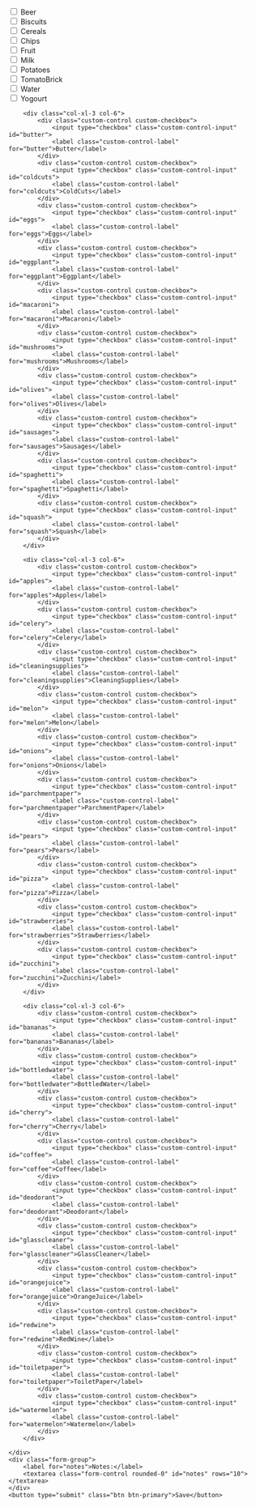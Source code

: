 <div class="container">
    <div class="row pt-2">
        <div class="col-xl-3 col-6">
            <div class="custom-control custom-checkbox">
                <input type="checkbox" class="custom-control-input" id="beer">
                <label class="custom-control-label" for="beer">Beer</label>
            </div>
            <div class="custom-control custom-checkbox">
                <input type="checkbox" class="custom-control-input" id="galletas">
                <label class="custom-control-label" for="galletas">Biscuits</label>
            </div>
            <div class="custom-control custom-checkbox">
                <input type="checkbox" class="custom-control-input" id="cereals">
                <label class="custom-control-label" for="cereals">Cereals</label>
            </div>
            <div class="custom-control custom-checkbox">
                <input type="checkbox" class="custom-control-input" id="chips">
                <label class="custom-control-label" for="chips">Chips</label>
            </div>
            <div class="custom-control custom-checkbox">
                <input type="checkbox" class="custom-control-input" id="fruit">
                <label class="custom-control-label" for="fruit">Fruit</label>
            </div>
            <div class="custom-control custom-checkbox">
                <input type="checkbox" class="custom-control-input" id="milk">
                <label class="custom-control-label" for="milk">Milk</label>
            </div>
            <div class="custom-control custom-checkbox">
                <input type="checkbox" class="custom-control-input" id="potatoes">
                <label class="custom-control-label" for="potatoes">Potatoes</label>
            </div>
            <div class="custom-control custom-checkbox">
                <input type="checkbox" class="custom-control-input" id="tomatobrick">
                <label class="custom-control-label" for="tomatobrick">TomatoBrick</label>
            </div>
            <div class="custom-control custom-checkbox">
                <input type="checkbox" class="custom-control-input" id="water">
                <label class="custom-control-label" for="water">Water</label>
            </div>
            <div class="custom-control custom-checkbox">
                <input type="checkbox" class="custom-control-input" id="yogourt">
                <label class="custom-control-label" for="yogourt">Yogourt</label>
            </div>
        </div>

        <div class="col-xl-3 col-6">
            <div class="custom-control custom-checkbox">
                <input type="checkbox" class="custom-control-input" id="butter">
                <label class="custom-control-label" for="butter">Butter</label>
            </div>
            <div class="custom-control custom-checkbox">
                <input type="checkbox" class="custom-control-input" id="coldcuts">
                <label class="custom-control-label" for="coldcuts">ColdCuts</label>
            </div>
            <div class="custom-control custom-checkbox">
                <input type="checkbox" class="custom-control-input" id="eggs">
                <label class="custom-control-label" for="eggs">Eggs</label>
            </div>
            <div class="custom-control custom-checkbox">
                <input type="checkbox" class="custom-control-input" id="eggplant">
                <label class="custom-control-label" for="eggplant">Eggplant</label>
            </div>
            <div class="custom-control custom-checkbox">
                <input type="checkbox" class="custom-control-input" id="macaroni">
                <label class="custom-control-label" for="macaroni">Macaroni</label>
            </div>
            <div class="custom-control custom-checkbox">
                <input type="checkbox" class="custom-control-input" id="mushrooms">
                <label class="custom-control-label" for="mushrooms">Mushrooms</label>
            </div>
            <div class="custom-control custom-checkbox">
                <input type="checkbox" class="custom-control-input" id="olives">
                <label class="custom-control-label" for="olives">Olives</label>
            </div>
            <div class="custom-control custom-checkbox">
                <input type="checkbox" class="custom-control-input" id="sausages">
                <label class="custom-control-label" for="sausages">Sausages</label>
            </div>
            <div class="custom-control custom-checkbox">
                <input type="checkbox" class="custom-control-input" id="spaghetti">
                <label class="custom-control-label" for="spaghetti">Spaghetti</label>
            </div>
            <div class="custom-control custom-checkbox">
                <input type="checkbox" class="custom-control-input" id="squash">
                <label class="custom-control-label" for="squash">Squash</label>
            </div>
        </div>

        <div class="col-xl-3 col-6">
            <div class="custom-control custom-checkbox">
                <input type="checkbox" class="custom-control-input" id="apples">
                <label class="custom-control-label" for="apples">Apples</label>
            </div>
            <div class="custom-control custom-checkbox">
                <input type="checkbox" class="custom-control-input" id="celery">
                <label class="custom-control-label" for="celery">Celery</label>
            </div>
            <div class="custom-control custom-checkbox">
                <input type="checkbox" class="custom-control-input" id="cleaningsupplies">
                <label class="custom-control-label" for="cleaningsupplies">CleaningSupplies</label>
            </div>
            <div class="custom-control custom-checkbox">
                <input type="checkbox" class="custom-control-input" id="melon">
                <label class="custom-control-label" for="melon">Melon</label>
            </div>
            <div class="custom-control custom-checkbox">
                <input type="checkbox" class="custom-control-input" id="onions">
                <label class="custom-control-label" for="onions">Onions</label>
            </div>
            <div class="custom-control custom-checkbox">
                <input type="checkbox" class="custom-control-input" id="parchmentpaper">
                <label class="custom-control-label" for="parchmentpaper">ParchmentPaper</label>
            </div>
            <div class="custom-control custom-checkbox">
                <input type="checkbox" class="custom-control-input" id="pears">
                <label class="custom-control-label" for="pears">Pears</label>
            </div>
            <div class="custom-control custom-checkbox">
                <input type="checkbox" class="custom-control-input" id="pizza">
                <label class="custom-control-label" for="pizza">Pizza</label>
            </div>
            <div class="custom-control custom-checkbox">
                <input type="checkbox" class="custom-control-input" id="strawberries">
                <label class="custom-control-label" for="strawberries">Strawberries</label>
            </div>
            <div class="custom-control custom-checkbox">
                <input type="checkbox" class="custom-control-input" id="zucchini">
                <label class="custom-control-label" for="zucchini">Zucchini</label>
            </div>
        </div>

        <div class="col-xl-3 col-6">
            <div class="custom-control custom-checkbox">
                <input type="checkbox" class="custom-control-input" id="bananas">
                <label class="custom-control-label" for="bananas">Bananas</label>
            </div>
            <div class="custom-control custom-checkbox">
                <input type="checkbox" class="custom-control-input" id="bottledwater">
                <label class="custom-control-label" for="bottledwater">BottledWater</label>
            </div>
            <div class="custom-control custom-checkbox">
                <input type="checkbox" class="custom-control-input" id="cherry">
                <label class="custom-control-label" for="cherry">Cherry</label>
            </div>
            <div class="custom-control custom-checkbox">
                <input type="checkbox" class="custom-control-input" id="coffee">
                <label class="custom-control-label" for="coffee">Coffee</label>
            </div>
            <div class="custom-control custom-checkbox">
                <input type="checkbox" class="custom-control-input" id="deodorant">
                <label class="custom-control-label" for="deodorant">Deodorant</label>
            </div>
            <div class="custom-control custom-checkbox">
                <input type="checkbox" class="custom-control-input" id="glasscleaner">
                <label class="custom-control-label" for="glasscleaner">GlassCleaner</label>
            </div>
            <div class="custom-control custom-checkbox">
                <input type="checkbox" class="custom-control-input" id="orangejuice">
                <label class="custom-control-label" for="orangejuice">OrangeJuice</label>
            </div>
            <div class="custom-control custom-checkbox">
                <input type="checkbox" class="custom-control-input" id="redwine">
                <label class="custom-control-label" for="redwine">RedWine</label>
            </div>
            <div class="custom-control custom-checkbox">
                <input type="checkbox" class="custom-control-input" id="toiletpaper">
                <label class="custom-control-label" for="toiletpaper">ToiletPaper</label>
            </div>
            <div class="custom-control custom-checkbox">
                <input type="checkbox" class="custom-control-input" id="watermelon">
                <label class="custom-control-label" for="watermelon">Watermelon</label>
            </div>
        </div>

    </div>
    <div class="form-group">
        <label for="notes">Notes:</label>
        <textarea class="form-control rounded-0" id="notes" rows="10"></textarea>
    </div>
    <button type="submit" class="btn btn-primary">Save</button>
</div>
